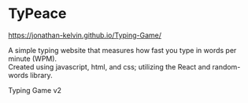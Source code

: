 # TyPeace 
https://jonathan-kelvin.github.io/Typing-Game/

A simple typing website that measures how fast you type in words per minute (WPM).
<br />
Created using javascript, html, and css; utilizing the React and random-words library.

Typing Game v2
